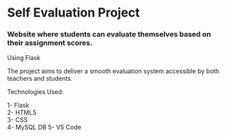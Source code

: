 # Self Evaluation Project
### Website where students can evaluate themselves based on their assignment scores.
Using Flask

The project aims to deliver a smooth evaluation system accessible by both teachers and students.

Technologies Used:  

1- Flask  
2- HTML5  
3- CSS  
4- MySQL DB
5- VS Code  
